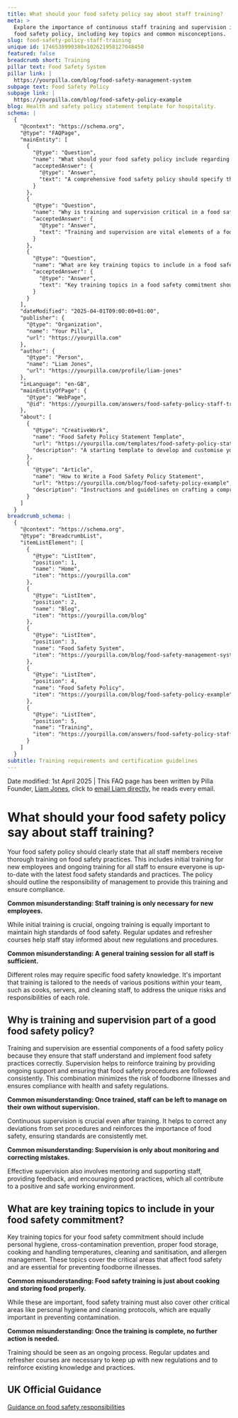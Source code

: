 ```yaml
---
title: What should your food safety policy say about staff training?
meta: >
  Explore the importance of continuous staff training and supervision in your
  food safety policy, including key topics and common misconceptions.
slug: food-safety-policy-staff-training
unique id: 1746538990380x102621958127048450
featured: false
breadcrumb short: Training
pillar text: Food Safety System
pillar link: |
  https://yourpilla.com/blog/food-safety-management-system
subpage text: Food Safety Policy
subpage link: |
  https://yourpilla.com/blog/food-safety-policy-example
blog: Health and safety policy statement template for hospitality.
schema: |
  {
    "@context": "https://schema.org",
    "@type": "FAQPage",
    "mainEntity": [
      {
        "@type": "Question",
        "name": "What should your food safety policy include regarding staff training?",
        "acceptedAnswer": {
          "@type": "Answer",
          "text": "A comprehensive food safety policy should specify that all staff members receive thorough initial training on food safety practices when they join and ongoing training to keep up with the latest food safety standards and practices. It should also define the responsibility of management to provide this training and ensure compliance."
        }
      },
      {
        "@type": "Question",
        "name": "Why is training and supervision critical in a food safety policy?",
        "acceptedAnswer": {
          "@type": "Answer",
          "text": "Training and supervision are vital elements of a food safety policy as they ensure staff understand and correctly implement food safety practices. Supervision reinforces training, providing continuous support and ensuring consistent adherence to food safety procedures, reducing the risk of foodborne illnesses."
        }
      },
      {
        "@type": "Question",
        "name": "What are key training topics to include in a food safety commitment?",
        "acceptedAnswer": {
          "@type": "Answer",
          "text": "Key training topics in a food safety commitment should encompass personal hygiene, cross-contamination prevention, proper food storage, cooking and handling temperatures, cleaning and sanitisation, and allergen management. These areas are critical to ensuring food safety and preventing foodborne illnesses."
        }
      }
    ],
    "dateModified": "2025-04-01T09:00:00+01:00",
    "publisher": {
      "@type": "Organization",
      "name": "Your Pilla",
      "url": "https://yourpilla.com"
    },
    "author": {
      "@type": "Person",
      "name": "Liam Jones",
      "url": "https://yourpilla.com/profile/liam-jones"
    },
    "inLanguage": "en-GB",
    "mainEntityOfPage": {
      "@type": "WebPage",
      "@id": "https://yourpilla.com/answers/food-safety-policy-staff-training"
    },
    "about": [
      {
        "@type": "CreativeWork",
        "name": "Food Safety Policy Statement Template",
        "url": "https://yourpilla.com/templates/food-safety-policy-statement",
        "description": "A starting template to develop and customise your food safety policy to ensure compliance and effective training procedures."
      },
      {
        "@type": "Article",
        "name": "How to Write a Food Safety Policy Statement",
        "url": "https://yourpilla.com/blog/food-safety-policy-example",
        "description": "Instructions and guidelines on crafting a comprehensive food safety policy statement using the Pilla template."
      }
    ]
  }
breadcrumb_schema: |
  {
    "@context": "https://schema.org",
    "@type": "BreadcrumbList",
    "itemListElement": [
      {
        "@type": "ListItem",
        "position": 1,
        "name": "Home",
        "item": "https://yourpilla.com"
      },
      {
        "@type": "ListItem",
        "position": 2,
        "name": "Blog",
        "item": "https://yourpilla.com/blog"
      },
      {
        "@type": "ListItem",
        "position": 3,
        "name": "Food Safety System",
        "item": "https://yourpilla.com/blog/food-safety-management-system"
      },
      {
        "@type": "ListItem",
        "position": 4,
        "name": "Food Safety Policy",
        "item": "https://yourpilla.com/blog/food-safety-policy-example"
      },
      {
        "@type": "ListItem",
        "position": 5,
        "name": "Training",
        "item": "https://yourpilla.com/answers/food-safety-policy-staff-training"
      }
    ]
  }
subtitle: Training requirements and certification guidelines
---
```


Date modified: 1st April 2025 | This FAQ page has been written by Pilla Founder, [Liam Jones](https://yourpilla.com/profile/liam-jones), click to [email Liam directly](https://mailto:liam@yourpilla.com), he reads every email.

# What should your food safety policy say about staff training?

Your food safety policy should clearly state that all staff members receive thorough training on food safety practices. This includes initial training for new employees and ongoing training for all staff to ensure everyone is up-to-date with the latest food safety standards and practices. The policy should outline the responsibility of management to provide this training and ensure compliance.

**Common misunderstanding: Staff training is only necessary for new employees.**

While initial training is crucial, ongoing training is equally important to maintain high standards of food safety. Regular updates and refresher courses help staff stay informed about new regulations and procedures.

**Common misunderstanding: A general training session for all staff is sufficient.**

Different roles may require specific food safety knowledge. It's important that training is tailored to the needs of various positions within your team, such as cooks, servers, and cleaning staff, to address the unique risks and responsibilities of each role.

## Why is training and supervision part of a good food safety policy?

Training and supervision are essential components of a food safety policy because they ensure that staff understand and implement food safety practices correctly. Supervision helps to reinforce training by providing ongoing support and ensuring that food safety procedures are followed consistently. This combination minimizes the risk of foodborne illnesses and ensures compliance with health and safety regulations.

**Common misunderstanding: Once trained, staff can be left to manage on their own without supervision.**

Continuous supervision is crucial even after training. It helps to correct any deviations from set procedures and reinforces the importance of food safety, ensuring standards are consistently met.

**Common misunderstanding: Supervision is only about monitoring and correcting mistakes.**

Effective supervision also involves mentoring and supporting staff, providing feedback, and encouraging good practices, which all contribute to a positive and safe working environment.

## What are key training topics to include in your food safety commitment?

Key training topics for your food safety commitment should include personal hygiene, cross-contamination prevention, proper food storage, cooking and handling temperatures, cleaning and sanitisation, and allergen management. These topics cover the critical areas that affect food safety and are essential for preventing foodborne illnesses.

**Common misunderstanding: Food safety training is just about cooking and storing food properly.**

While these are important, food safety training must also cover other critical areas like personal hygiene and cleaning protocols, which are equally important in preventing contamination.

**Common misunderstanding: Once the training is complete, no further action is needed.**

Training should be seen as an ongoing process. Regular updates and refresher courses are necessary to keep up with new regulations and to reinforce existing knowledge and practices.

## UK Official Guidance

[Guidance on food safety responsibilities](https://www.gov.uk/food-safety-your-responsibilities)
